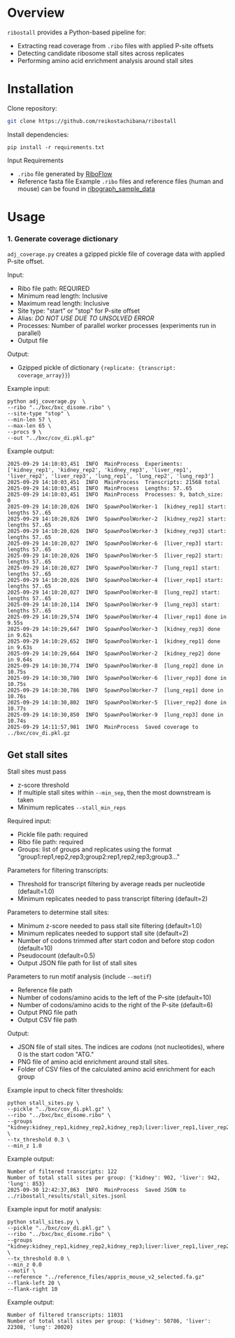 # Overview

`ribostall` provides a Python-based pipeline for:
- Extracting read coverage from `.ribo` files with applied P-site offsets  
- Detecting candidate ribosome stall sites across replicates  
- Performing amino acid enrichment analysis around stall sites

# Installation

Clone repository:
```bash
git clone https://github.com/reikostachibana/ribostall
```

Install dependencies:
```
pip install -r requirements.txt
```

Input Requirements
* `.ribo` file generated by [RiboFlow](https://github.com/ribosomeprofiling/riboflow)
* Reference fasta file
Example `.ribo` files and reference files (human and mouse) can be found in [ribograph_sample_data](https://github.com/ribosomeprofiling/ribograph_sampledata?tab=readme-ov-file)

# Usage

### 1. Generate coverage dictionary

`adj_coverage.py` creates a gzipped pickle file of coverage data with applied P-site offset.

Input:
* Ribo file path: REQUIRED
* Minimum read length: Inclusive
* Maximum read length: Inclusive
* Site type: "start" or "stop" for P-site offset
* Alias: *DO NOT USE DUE TO UNSOLVED ERROR*
* Processes: Number of parallel worker processes (experiments run in parallel)
* Output file

Output:
* Gzipped pickle of dictionary `{replicate: {transcript: coverage_array}}`)

Example input:
```
python adj_coverage.py  \
--ribo "../bxc/bxc_disome.ribo" \
--site-type "stop" \
--min-len 57 \
--max-len 65 \
--procs 9 \
--out "../bxc/cov_di.pkl.gz"
```
Example output:
```
2025-09-29 14:10:03,451  INFO  MainProcess  Experiments: ['kidney_rep1', 'kidney_rep2', 'kidney_rep3', 'liver_rep1', 'liver_rep2', 'liver_rep3', 'lung_rep1', 'lung_rep2', 'lung_rep3']
2025-09-29 14:10:03,451  INFO  MainProcess  Transcripts: 21568 total
2025-09-29 14:10:03,451  INFO  MainProcess  Lengths: 57..65
2025-09-29 14:10:03,451  INFO  MainProcess  Processes: 9, batch_size: 0
2025-09-29 14:10:20,026  INFO  SpawnPoolWorker-1  [kidney_rep1] start: lengths 57..65
2025-09-29 14:10:20,026  INFO  SpawnPoolWorker-2  [kidney_rep2] start: lengths 57..65
2025-09-29 14:10:20,026  INFO  SpawnPoolWorker-3  [kidney_rep3] start: lengths 57..65
2025-09-29 14:10:20,027  INFO  SpawnPoolWorker-6  [liver_rep3] start: lengths 57..65
2025-09-29 14:10:20,026  INFO  SpawnPoolWorker-5  [liver_rep2] start: lengths 57..65
2025-09-29 14:10:20,027  INFO  SpawnPoolWorker-7  [lung_rep1] start: lengths 57..65
2025-09-29 14:10:20,026  INFO  SpawnPoolWorker-4  [liver_rep1] start: lengths 57..65
2025-09-29 14:10:20,027  INFO  SpawnPoolWorker-8  [lung_rep2] start: lengths 57..65
2025-09-29 14:10:20,114  INFO  SpawnPoolWorker-9  [lung_rep3] start: lengths 57..65
2025-09-29 14:10:29,574  INFO  SpawnPoolWorker-4  [liver_rep1] done in 9.55s
2025-09-29 14:10:29,647  INFO  SpawnPoolWorker-3  [kidney_rep3] done in 9.62s
2025-09-29 14:10:29,652  INFO  SpawnPoolWorker-1  [kidney_rep1] done in 9.63s
2025-09-29 14:10:29,664  INFO  SpawnPoolWorker-2  [kidney_rep2] done in 9.64s
2025-09-29 14:10:30,774  INFO  SpawnPoolWorker-8  [lung_rep2] done in 10.75s
2025-09-29 14:10:30,780  INFO  SpawnPoolWorker-6  [liver_rep3] done in 10.75s
2025-09-29 14:10:30,786  INFO  SpawnPoolWorker-7  [lung_rep1] done in 10.76s
2025-09-29 14:10:30,802  INFO  SpawnPoolWorker-5  [liver_rep2] done in 10.77s
2025-09-29 14:10:30,850  INFO  SpawnPoolWorker-9  [lung_rep3] done in 10.74s
2025-09-29 14:11:57,981  INFO  MainProcess  Saved coverage to ../bxc/cov_di.pkl.gz
```

## Get stall sites

Stall sites must pass
* z-score threshold
* If multiple stall sites within ``--min_sep``, then the most downstream is taken
* Minimum replicates ``--stall_min_reps``

Required input:
* Pickle file path: required
* Ribo file path: required
* Groups: list of groups and replicates using the format "group1:rep1,rep2,rep3;group2:rep1,rep2,rep3;group3..."

Parameters for filtering transcripts:
* Threshold for transcript filtering by average reads per nucleotide (default=1.0)
* Minimum replicates needed to pass transcript filtering (default=2)

Parameters to determine stall sites:
* Minimum z-score needed to pass stall site filtering (default=1.0)
* Minimum replicates needed to support stall site (default=2)
* Number of codons trimmed after start codon and before stop codon (default=10)
* Pseudocount (default=0.5)
* Output JSON file path for list of stall sites

Parameters to run motif analysis (include `--motif`)
* Reference file path
* Number of codons/amino acids to the left of the P-site (default=10)
* Number of codons/amino acids to the right of the P-site (default=6)
* Output PNG file path
* Output CSV file path

Output:
* JSON file of stall sites. The indices are _codons_ (not nucleotides), where 0 is the start codon "ATG."
* PNG file of amino acid enrichment around stall sites.
* Folder of CSV files of the calculated amino acid enrichment for each group

Example input to check filter thresholds:
```
python stall_sites.py \
--pickle "../bxc/cov_di.pkl.gz" \
--ribo "../bxc/bxc_disome.ribo" \
--groups "kidney:kidney_rep1,kidney_rep2,kidney_rep3;liver:liver_rep1,liver_rep2,liver_rep3;lung:lung_rep1,lung_rep2,lung_rep3" \
--tx_threshold 0.3 \
--min_z 1.0
```
Example output:
```
Number of filtered transcripts: 122
Number of total stall sites per group: {'kidney': 902, 'liver': 942, 'lung': 853}
2025-09-30 12:42:37,863  INFO  MainProcess  Saved JSON to ../ribostall_results/stall_sites.jsonl
```

Example input for motif analysis:
```
python stall_sites.py \
--pickle "../bxc/cov_di.pkl.gz" \
--ribo "../bxc/bxc_disome.ribo" \
--groups "kidney:kidney_rep1,kidney_rep2,kidney_rep3;liver:liver_rep1,liver_rep2,liver_rep3;lung:lung_rep1,lung_rep2,lung_rep3" \
--tx_threshold 0.0 \
--min_z 0.0
--motif \
--reference "../reference_files/appris_mouse_v2_selected.fa.gz"
--flank-left 20 \
--flank-right 10
```
Example output:
```
Number of filtered transcripts: 11031
Number of total stall sites per group: {'kidney': 50786, 'liver': 22308, 'lung': 20020}
```
